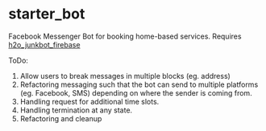 # starter_bot
Facebook Messenger Bot for booking home-based services.
Requires [h2o_junkbot_firebase](https://github.com/eugenelin89/h2o_junkbot_firebase)

ToDo:
1. Allow users to break messages in multiple blocks (eg. address)
2. Refactoring messaging such that the bot can send to multiple platforms (eg. Facebook, SMS) depending on where the sender is coming from.
3. Handling request for additional time slots.
4. Handling termination at any state.
5. Refactoring and cleanup
